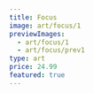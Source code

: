 ```yaml
---
title: Focus
image: art/focus/1
previewImages:
  - art/focus/1
  - art/focus/prev1
type: art
price: 24.99
featured: true
---
```

